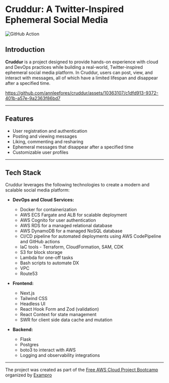 
# Cruddur: A Twitter-Inspired Ephemeral Social Media

![GitHub Action](https://github.com/annleefores/aws-bootcamp-cruddur-2023/actions/workflows/lambda_nextjs.yaml/badge.svg)


## Introduction

**Cruddur** is a project designed to provide hands-on experience with cloud and DevOps practices while building a real-world, Twitter-inspired ephemeral social media platform. In Cruddur, users can post, view, and interact with messages, all of which have a limited lifespan and disappear after a specified time.

https://github.com/annleefores/cruddur/assets/10363107/c1dfd913-9372-401b-a57e-9a2363f86bd7

---

## Features

- User registration and authentication
- Posting and viewing messages
- Liking, commenting and resharing
- Ephemeral messages that disappear after a specified time
- Customizable user profiles

---

## Tech Stack

Cruddur leverages the following technologies to create a modern and scalable social media platform:

- **DevOps and Cloud Services:**
  - Docker for containerization
  - AWS ECS Fargate and ALB for scalable deployment
  - AWS Cognito for user authentication
  - AWS RDS for a managed relational database
  - AWS DynamoDB for a managed NoSQL database
  - CI/CD pipeline for automated deployments using AWS CodePipeline and GitHub actions
  - IaC tools - Terraform, CloudFormation, SAM, CDK
  - S3 for block storage
  - Lambda for one-off tasks
  - Bash scripts to automate DX
  - VPC
  - Route53

- **Frontend:**
  - Next.js
  - Tailwind CSS
  - Headless UI
  - React Hook Form and Zod (validation)
  - React Context for state management
  - SWR for client side data cache and mutation

- **Backend:**
  - Flask
  - Postgres
  - boto3 to interact with AWS
  - Logging and observability integrations

---

The project was created as part of the [Free AWS Cloud Project Bootcamp](https://aws.cloudprojectbootcamp.com/) organized by [Exampro](https://www.exampro.co/)


